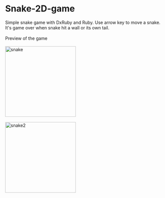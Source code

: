 # Snake-2D-game
Simple snake game with DxRuby and Ruby. Use arrow key to move a snake. It's game over when snake hit a wall or its own tail.
<br><br>
Preview of the game<br><br>
<img width="227" alt="snake" src="https://user-images.githubusercontent.com/69473375/133964179-38a3897d-e3d0-4251-827e-303d908a97f7.PNG"><br><br>
<img width="227" alt="snake2" src="https://user-images.githubusercontent.com/69473375/133964184-13f98be7-2fa6-424a-8592-d4d060560d94.PNG">
>
